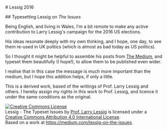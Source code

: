 \# Lessig 2016

\#\# Typesetting Lessig on *The Issues*

Being English, and living in Wales, 
I'm a bit remote to make any active contribution
to Larry Lessig's campaign for the 2016 US elections.

His ideas resonate deeply with my own thinking,
and I hope, one day, 
to see them re-used in UK politics
(which is almost as bad today as US politics).

So I thought it might be helpful to assemble 
his posts 
from [The Medium](https://medium.com/lessig-on-the-issues),
and typeset them beautifully (I hope!), 
to allow them to be published even wider.

I realise that in this case the message 
is much more important than the medium,
but I hope this addition helps, if only a little.

This is a derived work, 
based of the writings of Prof. Larry Lessig and others.
I hereby assign my rights in this work to Prof. Lessig, 
and licence it under the same conditions as the original.


<a rel="license" href="http://creativecommons.org/licenses/by/4.0/"><img alt="Creative Commons License" style="border-width:0" src="https://i.creativecommons.org/l/by/4.0/88x31.png" /></a><br /><span xmlns:dct="http://purl.org/dc/terms/" href="http://purl.org/dc/dcmitype/Text" property="dct:title" rel="dct:type">Lessig - The Typeset Issues</span> by <a xmlns:cc="http://creativecommons.org/ns\#" href="http://www.lessig.org/about/" property="cc:attributionName" rel="cc:attributionURL">Prof. Larry Lessig</a> is licensed under a <a rel="license" href="http://creativecommons.org/licenses/by/4.0/">Creative Commons Attribution 4.0 International License</a>.<br />Based on a work at <a xmlns:dct="http://purl.org/dc/terms/" href="https://medium.com/lessig-on-the-issues" rel="dct:source">https://medium.com/lessig-on-the-issues</a>.